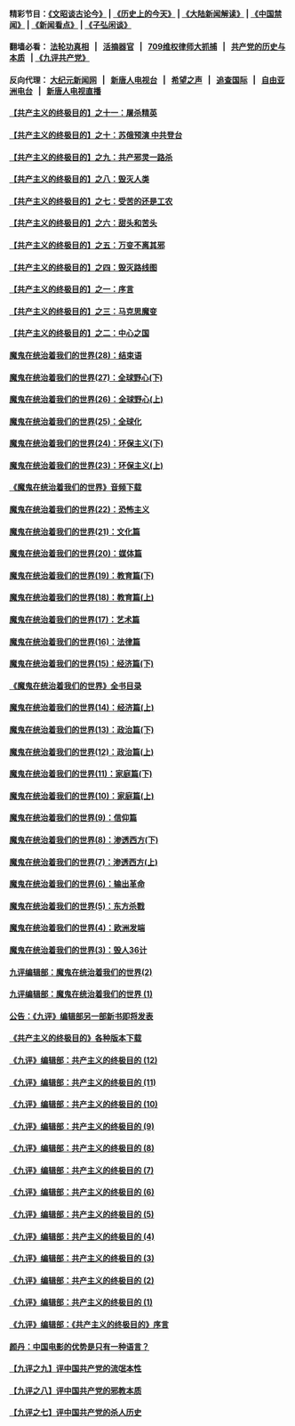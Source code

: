 #### 精彩节目：[《文昭谈古论今》](http://134.209.198.168/wenzhao) | [《历史上的今天》](http://134.209.198.168/today-in-history) | [《大陆新闻解读》](http://134.209.198.168/ntdtv-comedy) | [《中国禁闻》](http://134.209.198.168/ntdtv-news) | [《新闻看点》](http://134.209.198.168/news-insight) | [《子弘闲谈》](http://134.209.198.168/zihongxiantan/) 

  #### 翻墙必看： [法轮功真相](http://134.209.198.168:10000/videos/truth.html) &nbsp;&nbsp;|&nbsp;&nbsp; [活摘器官](http://134.209.198.168:10000/videos/res/Organs/) &nbsp;&nbsp;|&nbsp;&nbsp; [709维权律师大抓捕](http://134.209.198.168:10000/videos/709/) &nbsp;&nbsp;|&nbsp;&nbsp; [共产党的历史与本质](http://134.209.198.168:10000/videos/jiuping/) &nbsp;&nbsp;| [《九评共产党》](http://134.209.198.168:10000/videos/jiuping/) 

#### 反向代理： [大纪元新闻网](http://134.209.198.168:10080/) &nbsp;&nbsp;|&nbsp;&nbsp; [新唐人电视台](http://134.209.198.168:8000/) &nbsp;&nbsp;|&nbsp;&nbsp; [希望之声](http://134.209.198.168:8200/) &nbsp;&nbsp;|&nbsp;&nbsp; [追查国际](http://134.209.198.168:10010/) &nbsp;&nbsp;|&nbsp;&nbsp; [自由亚洲电台](http://134.209.198.168:9800/) &nbsp;&nbsp;|&nbsp;&nbsp; [新唐人电视直播](http://134.209.198.168/) 

#### [【共产主义的终极目的】之十一：屠杀精英](../pages/nsc422/n11118442.md?t=03200336) 

#### [【共产主义的终极目的】之十：苏俄预演 中共登台](../pages/nsc422/n11118424.md?t=03200336) 

#### [【共产主义的终极目的】之九：共产邪灵一路杀](../pages/nsc422/n11114139.md?t=03200336) 

#### [【共产主义的终极目的】之八：毁灭人类](../pages/nsc422/n11108503.md?t=03200336) 

#### [【共产主义的终极目的】之七：受苦的还是工农](../pages/nsc422/n11101809.md?t=03200336) 

#### [【共产主义的终极目的】之六：甜头和苦头](../pages/nsc422/n11096971.md?t=03200336) 

#### [【共产主义的终极目的】之五：万变不离其邪](../pages/nsc422/n11091285.md?t=03200336) 

#### [【共产主义的终极目的】之四：毁灭路线图](../pages/nsc422/n11086284.md?t=03200336) 

#### [【共产主义的终极目的】之一：序言](../pages/nsc422/n11086077.md?t=03200336) 

#### [【共产主义的终极目的】之三：马克思魔变](../pages/nsc422/n11061941.md?t=03200336) 

#### [【共产主义的终极目的】之二：中心之国](../pages/nsc422/n11047728.md?t=03200336) 

#### [魔鬼在统治着我们的世界(28)：结束语](../pages/nsc422/n10936246.md?t=03200336) 

#### [魔鬼在统治着我们的世界(27)：全球野心(下)](../pages/nsc422/n10928319.md?t=03200336) 

#### [魔鬼在统治着我们的世界(26)：全球野心(上)](../pages/nsc422/n10900318.md?t=03200336) 

#### [魔鬼在统治着我们的世界(25)：全球化](../pages/nsc422/n10788205.md?t=03200336) 

#### [魔鬼在统治着我们的世界(24)：环保主义(下)](../pages/nsc422/n10695307.md?t=03200336) 

#### [魔鬼在统治着我们的世界(23)：环保主义(上)](../pages/nsc422/n10688613.md?t=03200336) 

#### [《魔鬼在统治着我们的世界》音频下载](../pages/nsc422/n10635553.md?t=03200336) 

#### [魔鬼在统治着我们的世界(22)：恐怖主义](../pages/nsc422/n10614727.md?t=03200336) 

#### [魔鬼在统治着我们的世界(21)：文化篇](../pages/nsc422/n10597706.md?t=03200336) 

#### [魔鬼在统治着我们的世界(20)：媒体篇](../pages/nsc422/n10586579.md?t=03200336) 

#### [魔鬼在统治着我们的世界(19)：教育篇(下)](../pages/nsc422/n10564808.md?t=03200336) 

#### [魔鬼在统治着我们的世界(18)：教育篇(上)](../pages/nsc422/n10526970.md?t=03200336) 

#### [魔鬼在统治着我们的世界(17)：艺术篇](../pages/nsc422/n10499093.md?t=03200336) 

#### [魔鬼在统治着我们的世界(16)：法律篇](../pages/nsc422/n10485969.md?t=03200336) 

#### [魔鬼在统治着我们的世界(15)：经济篇(下)](../pages/nsc422/n10469975.md?t=03200336) 

#### [《魔鬼在统治着我们的世界》全书目录](../pages/nsc422/n10464261.md?t=03200336) 

#### [魔鬼在统治着我们的世界(14)：经济篇(上)](../pages/nsc422/n10457370.md?t=03200336) 

#### [魔鬼在统治着我们的世界(13)：政治篇(下)](../pages/nsc422/n10448270.md?t=03200336) 

#### [魔鬼在统治着我们的世界(12)：政治篇(上)](../pages/nsc422/n10444576.md?t=03200336) 

#### [魔鬼在统治着我们的世界(11)：家庭篇(下)](../pages/nsc422/n10440961.md?t=03200336) 

#### [魔鬼在统治着我们的世界(10)：家庭篇(上)](../pages/nsc422/n10435448.md?t=03200336) 

#### [魔鬼在统治着我们的世界(9)：信仰篇](../pages/nsc422/n10432159.md?t=03200336) 

#### [魔鬼在统治着我们的世界(8)：渗透西方(下)](../pages/nsc422/n10429603.md?t=03200336) 

#### [魔鬼在统治着我们的世界(7)：渗透西方(上)](../pages/nsc422/n10426013.md?t=03200336) 

#### [魔鬼在统治着我们的世界(6)：输出革命](../pages/nsc422/n10421536.md?t=03200336) 

#### [魔鬼在统治着我们的世界(5)：东方杀戮](../pages/nsc422/n10417707.md?t=03200336) 

#### [魔鬼在统治着我们的世界(4)：欧洲发端](../pages/nsc422/n10414890.md?t=03200336) 

#### [魔鬼在统治着我们的世界(3)：毁人36计](../pages/nsc422/n10411583.md?t=03200336) 

#### [九评编辑部：魔鬼在统治着我们的世界(2)](../pages/nsc422/n10410036.md?t=03200336) 

#### [九评编辑部：魔鬼在统治着我们的世界 (1)](../pages/nsc422/n10406825.md?t=03200336) 

#### [公告：《九评》编辑部另一部新书即将发表](../pages/nsc422/n10405104.md?t=03200336) 

#### [《共产主义的终极目的》各种版本下载](../pages/nsc422/n10022138.md?t=03200336) 

#### [《九评》编辑部：共产主义的终极目的 (12)](../pages/nsc422/n9933272.md?t=03200336) 

#### [《九评》编辑部：共产主义的终极目的 (11)](../pages/nsc422/n9924973.md?t=03200336) 

#### [《九评》编辑部：共产主义的终极目的 (10)](../pages/nsc422/n9920883.md?t=03200336) 

#### [《九评》编辑部：共产主义的终极目的 (9)](../pages/nsc422/n9916363.md?t=03200336) 

#### [《九评》编辑部：共产主义的终极目的 (8)](../pages/nsc422/n9912488.md?t=03200336) 

#### [《九评》编辑部：共产主义的终极目的 (7)](../pages/nsc422/n9901176.md?t=03200336) 

#### [《九评》编辑部：共产主义的终极目的 (6)](../pages/nsc422/n9899359.md?t=03200336) 

#### [《九评》编辑部：共产主义的终极目的 (5)](../pages/nsc422/n9893174.md?t=03200336) 

#### [《九评》编辑部：共产主义的终极目的 (4)](../pages/nsc422/n9891246.md?t=03200336) 

#### [《九评》编辑部：共产主义的终极目的 (3)](../pages/nsc422/n9879879.md?t=03200336) 

#### [《九评》编辑部：共产主义的终极目的 (2)](../pages/nsc422/n9876205.md?t=03200336) 

#### [《九评》编辑部：共产主义的终极目的 (1)](../pages/nsc422/n9865857.md?t=03200336) 

#### [《九评》编辑部：《共产主义的终极目的》序言](../pages/nsc422/n9862666.md?t=03200336) 

#### [颜丹：中国电影的优势是只有一种语言？](../pages/nsc422/n9583062.md?t=03200336) 

#### [【九评之九】评中国共产党的流氓本性](../pages/nsc422/n737542.md?t=03200336) 

#### [【九评之八】评中国共产党的邪教本质](../pages/nsc422/n735942.md?t=03200336) 

#### [【九评之七】评中国共产党的杀人历史](../pages/nsc422/n733806.md?t=03200336) 

